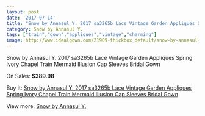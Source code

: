 ```yaml
---
layout: post
date: '2017-07-14'
title: "Snow by Annasul Y. 2017 sa3265b Lace Vintage Garden Appliques Spring Ivory Chapel Train Mermaid Illusion Cap Sleeves Bridal Gown"
category: Snow by Annasul Y.
tags: ["train","gown","appliques","vintage","charming"]
image: http://www.idealgown.com/21909-thickbox_default/snow-by-annasul-y-2017-sa3265b-lace-vintage-garden-appliques-spring-ivory-chapel-train-mermaid-illusion-cap-sleeves-bridal-gown.jpg
---
```

Snow by Annasul Y. 2017 sa3265b Lace Vintage Garden Appliques Spring Ivory Chapel Train Mermaid Illusion Cap Sleeves Bridal Gown

On Sales: **$389.98**
<a href="https://www.idealgown.com/en/snow-by-annasul-y-/8247-snow-by-annasul-y-2017-sa3265b-lace-vintage-garden-appliques-spring-ivory-chapel-train-mermaid-illusion-cap-sleeves-bridal-gown.html"><amp-img layout="responsive" width="600" height="600" src="//www.idealgown.com/21909-thickbox_default/snow-by-annasul-y-2017-sa3265b-lace-vintage-garden-appliques-spring-ivory-chapel-train-mermaid-illusion-cap-sleeves-bridal-gown.jpg" alt="Snow by Annasul Y. 2017 sa3265b Lace Vintage Garden Appliques Spring Ivory Chapel Train Mermaid Illusion Cap Sleeves Bridal Gown 0" /></a>
<a href="https://www.idealgown.com/en/snow-by-annasul-y-/8247-snow-by-annasul-y-2017-sa3265b-lace-vintage-garden-appliques-spring-ivory-chapel-train-mermaid-illusion-cap-sleeves-bridal-gown.html"><amp-img layout="responsive" width="600" height="600" src="//www.idealgown.com/21914-thickbox_default/snow-by-annasul-y-2017-sa3265b-lace-vintage-garden-appliques-spring-ivory-chapel-train-mermaid-illusion-cap-sleeves-bridal-gown.jpg" alt="Snow by Annasul Y. 2017 sa3265b Lace Vintage Garden Appliques Spring Ivory Chapel Train Mermaid Illusion Cap Sleeves Bridal Gown 1" /></a>
<a href="https://www.idealgown.com/en/snow-by-annasul-y-/8247-snow-by-annasul-y-2017-sa3265b-lace-vintage-garden-appliques-spring-ivory-chapel-train-mermaid-illusion-cap-sleeves-bridal-gown.html"><amp-img layout="responsive" width="600" height="600" src="//www.idealgown.com/21913-thickbox_default/snow-by-annasul-y-2017-sa3265b-lace-vintage-garden-appliques-spring-ivory-chapel-train-mermaid-illusion-cap-sleeves-bridal-gown.jpg" alt="Snow by Annasul Y. 2017 sa3265b Lace Vintage Garden Appliques Spring Ivory Chapel Train Mermaid Illusion Cap Sleeves Bridal Gown 2" /></a>
<a href="https://www.idealgown.com/en/snow-by-annasul-y-/8247-snow-by-annasul-y-2017-sa3265b-lace-vintage-garden-appliques-spring-ivory-chapel-train-mermaid-illusion-cap-sleeves-bridal-gown.html"><amp-img layout="responsive" width="600" height="600" src="//www.idealgown.com/21912-thickbox_default/snow-by-annasul-y-2017-sa3265b-lace-vintage-garden-appliques-spring-ivory-chapel-train-mermaid-illusion-cap-sleeves-bridal-gown.jpg" alt="Snow by Annasul Y. 2017 sa3265b Lace Vintage Garden Appliques Spring Ivory Chapel Train Mermaid Illusion Cap Sleeves Bridal Gown 3" /></a>
<a href="https://www.idealgown.com/en/snow-by-annasul-y-/8247-snow-by-annasul-y-2017-sa3265b-lace-vintage-garden-appliques-spring-ivory-chapel-train-mermaid-illusion-cap-sleeves-bridal-gown.html"><amp-img layout="responsive" width="600" height="600" src="//www.idealgown.com/21911-thickbox_default/snow-by-annasul-y-2017-sa3265b-lace-vintage-garden-appliques-spring-ivory-chapel-train-mermaid-illusion-cap-sleeves-bridal-gown.jpg" alt="Snow by Annasul Y. 2017 sa3265b Lace Vintage Garden Appliques Spring Ivory Chapel Train Mermaid Illusion Cap Sleeves Bridal Gown 4" /></a>
<a href="https://www.idealgown.com/en/snow-by-annasul-y-/8247-snow-by-annasul-y-2017-sa3265b-lace-vintage-garden-appliques-spring-ivory-chapel-train-mermaid-illusion-cap-sleeves-bridal-gown.html"><amp-img layout="responsive" width="600" height="600" src="//www.idealgown.com/21910-thickbox_default/snow-by-annasul-y-2017-sa3265b-lace-vintage-garden-appliques-spring-ivory-chapel-train-mermaid-illusion-cap-sleeves-bridal-gown.jpg" alt="Snow by Annasul Y. 2017 sa3265b Lace Vintage Garden Appliques Spring Ivory Chapel Train Mermaid Illusion Cap Sleeves Bridal Gown 5" /></a>

Buy it: [Snow by Annasul Y. 2017 sa3265b Lace Vintage Garden Appliques Spring Ivory Chapel Train Mermaid Illusion Cap Sleeves Bridal Gown](https://www.idealgown.com/en/snow-by-annasul-y-/8247-snow-by-annasul-y-2017-sa3265b-lace-vintage-garden-appliques-spring-ivory-chapel-train-mermaid-illusion-cap-sleeves-bridal-gown.html "Snow by Annasul Y. 2017 sa3265b Lace Vintage Garden Appliques Spring Ivory Chapel Train Mermaid Illusion Cap Sleeves Bridal Gown")

View more: [Snow by Annasul Y.](https://www.idealgown.com/en/165-snow-by-annasul-y- "Snow by Annasul Y.")